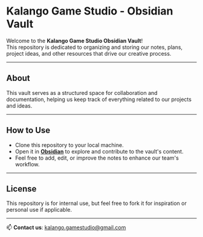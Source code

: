 # Kalango Game Studio - Obsidian Vault

Welcome to the **Kalango Game Studio Obsidian Vault**!  
This repository is dedicated to organizing and storing our notes, plans, project ideas, and other resources that drive our creative process.

---

## About  
This vault serves as a structured space for collaboration and documentation, helping us keep track of everything related to our projects and ideas.

---

## How to Use  
- Clone this repository to your local machine.  
- Open it in **[Obsidian](https://obsidian.md/)** to explore and contribute to the vault's content.  
- Feel free to add, edit, or improve the notes to enhance our team's workflow.  

---

## License  
This repository is for internal use, but feel free to fork it for inspiration or personal use if applicable.

---

📫 **Contact us**: [kalango.gamestudio@gmail.com](mailto:kalango.gamestudio@gmail.com)  
